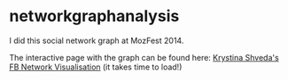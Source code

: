 networkgraphanalysis
====================
I did this social network graph at MozFest 2014.

The interactive page with the graph can be found here: [Krystina Shveda's FB Network Visualisation](bitly.com/1ta7QXD) (it takes time to load!)
